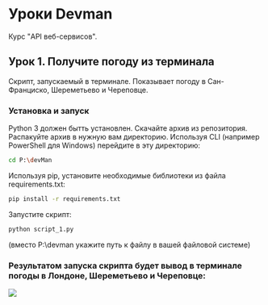 # Уроки Devman
Курс "API веб-сервисов".
## Урок 1. Получите погоду из терминала
Скрипт, запускаемый в терминале. Показывает погоду в Сан-Франциско, Шереметьево и Череповце.
### Установка и запуск
Python 3 должен бытть  установлен.
Скачайте архив из репозитория. Распакуйте архив в нужную  вам директорию.
Используя CLI (например PowerShell для Windows) перейдите в эту директорию:
```bash
cd P:\devMan
```
Используя  pip, установите необходимые библиотеки из файла requirements.txt:
```bash
pip install -r requirements.txt
```
Запустите скрипт:
```bash
python script_1.py
```
(вместо P:\devman укажите  путь к файлу в вашей файловой системе)
### Результатом запуска скрипта будет вывод в терминале погоды в Лондоне, Шереметьево и Череповце:
<img src="P:\PythonLearn\devMan\2WeatherFromAPI\resultJPEG.jpg"/>




